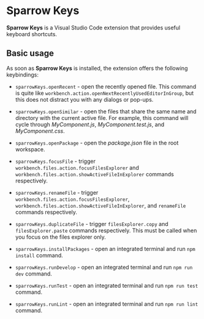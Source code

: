 # Sparrow Keys

**Sparrow Keys** is a Visual Studio Code extension that provides useful keyboard shortcuts.

## Basic usage

As soon as **Sparrow Keys** is installed, the extension offers the following keybindings:

- `sparrowKeys.openRecent` - open the recently opened file. This command is quite like `workbench.action.openNextRecentlyUsedEditorInGroup`, but this does not distract you with any dialogs or pop-ups.

- `sparrowKeys.openSimilar` - open the files that share the same name and directory with the current active file. For example, this command will cycle through _MyComponent.js_, _MyComponent.test.js_, and _MyComponent.css_.

- `sparrowKeys.openPackage` - open the _package.json_ file in the root workspace.

- `sparrowKeys.focusFile` - trigger `workbench.files.action.focusFilesExplorer` and `workbench.files.action.showActiveFileInExplorer` commands respectively.

- `sparrowKeys.renameFile` - trigger `workbench.files.action.focusFilesExplorer`, `workbench.files.action.showActiveFileInExplorer`, and `renameFile` commands respectively.

- `sparrowKeys.duplicateFile` - trigger `filesExplorer.copy` and `filesExplorer.paste` commands respectively. This must be called when you focus on the files explorer only.

- `sparrowKeys.installPackages` - open an integrated terminal and run `npm install` command.

- `sparrowKeys.runDevelop` - open an integrated terminal and run `npm run dev` command.

- `sparrowKeys.runTest` - open an integrated terminal and run `npm run test` command.

- `sparrowKeys.runLint` - open an integrated terminal and run `npm run lint` command.

